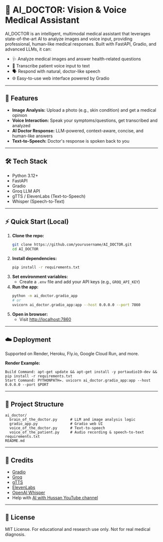 # 🤖 AI_DOCTOR: Vision & Voice Medical Assistant

AI_DOCTOR is an intelligent, multimodal medical assistant that leverages state-of-the-art AI to analyze images and voice input, providing professional, human-like medical responses. Built with FastAPI, Gradio, and advanced LLMs, it can:

- 🩺 Analyze medical images and answer health-related questions
- 🎤 Transcribe patient voice input to text
- 🗣️ Respond with natural, doctor-like speech
- 🌐 Easy-to-use web interface powered by Gradio

---

## 🚀 Features

- **Image Analysis:** Upload a photo (e.g., skin condition) and get a medical opinion
- **Voice Interaction:** Speak your symptoms/questions, get transcribed and analyzed
- **AI Doctor Response:** LLM-powered, context-aware, concise, and human-like answers
- **Text-to-Speech:** Doctor's response is spoken back to you

---

## 🛠️ Tech Stack

- Python 3.12+
- FastAPI
- Gradio
- Groq LLM API
- gTTS / ElevenLabs (Text-to-Speech)
- Whisper (Speech-to-Text)

---

## ⚡ Quick Start (Local)

1. **Clone the repo:**
   ```bash
   git clone https://github.com/yourusername/AI_DOCTOR.git
   cd AI_DOCTOR
   ```
2. **Install dependencies:**
   ```bash
   pip install -r requirements.txt
   ```
3. **Set environment variables:**
   - Create a `.env` file and add your API keys (e.g., `GROQ_API_KEY`)
4. **Run the app:**
   ```bash
   python -m ai_doctor.gradio_app
   # or
   uvicorn ai_doctor.gradio_app:app --host 0.0.0.0 --port 7860
   ```
5. **Open in browser:**
   - Visit [http://localhost:7860](http://localhost:7860)

---

## ☁️ Deployment

Supported on Render, Heroku, Fly.io, Google Cloud Run, and more.

**Render Example:**
```
Build Command: apt-get update && apt-get install -y portaudio19-dev && pip install -r requirements.txt
Start Command: PYTHONPATH=. uvicorn ai_doctor.gradio_app:app --host 0.0.0.0 --port $PORT
```

---

## 📁 Project Structure

```
ai_doctor/
  brain_of_the_doctor.py      # LLM and image analysis logic
  gradio_app.py               # Gradio web UI
  voice_of_the_doctor.py      # Text-to-speech
  voice_of_the_patient.py     # Audio recording & speech-to-text
requirements.txt
README.md
```

---


## 🙏 Credits

- [Gradio](https://gradio.app/)
- [Groq](https://groq.com/)
- [gTTS](https://pypi.org/project/gTTS/)
- [ElevenLabs](https://elevenlabs.io/)
- [OpenAI Whisper](https://github.com/openai/whisper)
- Help with [AI with Hussan YouTube channel](https://www.youtube.com/@AIwithHussan)

---

## 📜 License

MIT License. For educational and research use only. Not for real medical diagnosis.